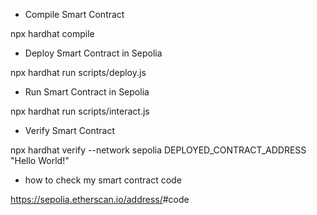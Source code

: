 - Compile Smart Contract

npx hardhat compile

- Deploy Smart Contract in Sepolia

npx hardhat run scripts/deploy.js

- Run Smart Contract in Sepolia

npx hardhat run scripts/interact.js

- Verify Smart Contract

npx hardhat verify --network sepolia DEPLOYED_CONTRACT_ADDRESS "Hello World!"

- how to check my smart contract code

https://sepolia.etherscan.io/address/<CONTRACT-ADDRESS>#code
